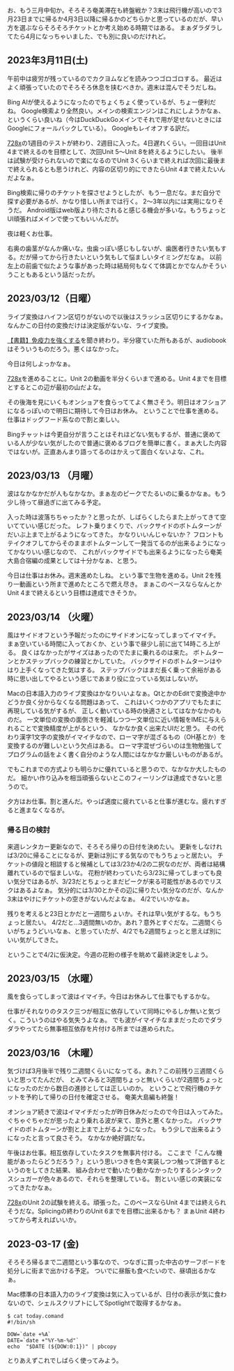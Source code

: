 お、もう三月中旬か。そろそろ奄美滞在も終盤戦か？3末は飛行機が高いので3月23日までに帰るか4月3日以降に帰るかのどちらかと思っているのだが、早い方を選ぶならそろそろチケットとか考え始める時期ではある。
まぁダラダラしてたら4月になっちゃいました、でも別に良いのだけれど。

## 2023年3月11日(土)

午前中は疲労が残っているのでカクヨムなどを読みつつゴロゴロする。
最近はよく頑張っていたのでそろそろ休息を挟むべきか。週末は混んでそうだしね。

Bing AIが使えるようになったのでちょくちょく使っているが、ちょー便利だね。
Google検索より全然良い。メインの検索エンジンはこれにしようかなぁ、というくらい良いね（今はDuckDuckGoメインでそれで用が足せないときにはGoogleにフォールバックしている）。
Googleもレイオフする訳だ。

[728x](728x.md)の1週目のテストが終わり、2週目に入った。4日遅れくらい。一回目はUnit 4まで終えるのを目標として、次回Unit 5〜Unit 8を終えるようにしたい。
後半は試験が受けられないので楽になるのでUnit 3くらいまで終えれば次回に最後まで終えられるとも思うけれど、内容の区切り的にできたらUnit 4まで終えたいんだよなぁ。

Bing検索に帰りのチケットを探させようとしたが、もう一息だな。まだ自分で探す必要があるが、かなり惜しい所までは行く。
2〜3年以内には実用になりそうだ。
Android版はweb版より待たされると感じる機会が多いな。もうちょっとUI頑張ればメインで使ってもいいんだが。

夜は軽くお仕事。

右奥の歯茎がなんか痛いな。虫歯っぽい感じもしないが、歯医者行きたい気もする。だが帰ってから行きたいという気もして悩ましいタイミングだなぁ。
以前左上の前歯で似たような事があった時は結局何もなくて体調とかでなんかそういうこともあるという話だったが。

## 2023/03/12（日曜）

ライブ変換はハイフン区切りがないので以後はスラッシュ区切りにするかなぁ。なんかこの日付の変換だけは決定版がないな、ライブ変換。

[【書籍】免疫力を強くする](【書籍】免疫力を強くする.md)を聞き終わり。半分寝ていた所もあるが、audiobookはそういうものだろう。悪くはなかった。

今日は何しよっかなぁ。

[728x](728x.md)を進めることに。Unit 2の動画を半分くらいまで進める。Unit 4までを目標とするとこの辺が最初の山だよな。

その後海を見にいくもオンショアを食らっててよく無さそう。明日はオフショアになるっぽいので明日に期待して今日はお休み。
ということで仕事を進める。
仕事はドッグフード系なので割と楽しい。

Bingチャットは今更自分が言うことはそれほどない気もするが、普通に褒めている人が少ない気がしたので普通に褒めるブログを簡単に書く。まぁ大した内容ではないが。正直あんまり語ってるのはかえって面白くないよな、これ。

## 2023/03/13 （月曜）

波はなかなかだが人もなかなか。まぁ左のピークでたるいのに乗るかなぁ。もう少し待って昼過ぎに出てみる予定。

入った時は波落ちちゃったか？と思ったが、しばらくしたらまた上がってきて空いてていい感じだった。
レフト乗りまくりで、バックサイドのボトムターンがだいぶ上まで上がるようになってきた。
かなりいいんじゃないか？
フロントもテイクオフしてからそのままボトムターンして一発当てるのが出来るようになってかなりいい感じなので、
これがバックサイドでも出来るようになったら奄美大島合宿編の成果としては十分かなぁ、と思う。

今日は仕事はお休み。週末進めたしね。
という事で生物を進める。Unit 2を残り一動画という所まで進めたところで燃え尽き。
まぁこのペースならなんとかUnit 4まで終えるという目標は達成できそうか。

## 2023/03/14 （火曜）

風はサイドオフという予報だったのにサイドオンになってしまってイマイチ。
まぁ空いている時間に入っておくか、という事で昼少し前に出て14時ころ上がる。
良くはなかったがサイズはあったのでたまに乗れるのは来た。
ボトムターンとかステップバックの練習とかしていた。
バックサイドのボトムターンはやはり上手くなってきた気はする。
ステップバックはまだ長く乗って余裕がある時に思い出してやるという感じであまり役に立っている気はしないが。

Macの日本語入力のライブ変換はかなりいいよなぁ。QtとかのEditで変換途中かどうか良く分からなくなる問題はあって、
これはいくつかのアプリでもたまに再現している気がするが、
正しく動いている時の快適さとしてはなかなかのものだ。
一文単位の変換の面倒さを軽減しつつ一文単位に近い情報をIMEに与えられることで変換精度が上がるという、
なかなか良く出来たUIだと思う。
その代わり漢字1文字の変換がイマイチなので、ローマ字が混ざるもの（OH基とか）を変換するのが難しいという欠点はある。
ローマ字混ぜづらいのは生物勉強してプログラムの話をよく書く自分のような人間にはなかなか厳しいものがあるが。

でもこれまでの方式よりも明らかに優れていると思うので、なかなか大したものだ。
細かい作り込みを相当頑張らないとこのフィーリングは達成できないと思うので。

夕方はお仕事。割と進んだ。やっぱ適度に疲れていると仕事が進むな。疲れすぎると進まなくなるが。

### 帰る日の検討

来週レンタカー更新なので、そろそろ帰りの日付を決めたい。
更新をしなければ3/20に帰ることになるが、更新は別にする気なのでもうちょっと居たい。
チケットの値段と相談すると候補としては3/23か4/2の二択なのだが、両者は結構離れているので悩ましいな。
花粉が終わっていたら3/23に帰ってしまっても良い気分ではあるが、3/23だとちょっとまだピークが来る可能性があるのでリスクはあるよなぁ。
気分的には3/30とかその辺に帰りたい気分なのだが、なんか3末はやけにチケットの空きがないんだよなぁ。
4/2でいいかなぁ。

残りを考えると23日とかだと一週間ちょいか。それは早い気がするな。もうちょっと居たい。
4/2だと...3週間無いのか。あれ？意外とすぐだな。二週間くらいがちょうどいいなぁ、と思っていたが、4/2でも2週間ちょっとと思えば別にいい気がしてきた。

ということで4/2に仮決定。今週の花粉の様子を眺めて最終決定をしよう。

## 2023/03/15 （水曜）

風を食らってしまって波はイマイチ。今日はお休みして仕事でもするかな。

仕事がそれなりのタスク三つが相互に依存していて同時にやるしか無いと気づく。こういうのはやる気失うよなぁ。
でも波がイマイチなままだったのでダラダラやってたら無事相互依存を片付ける所までは進められた。

## 2023/03/16 （木曜）

気づけば3月後半で残り二週間くらいになってる。あれ？この前残り三週間くらいと思ってたんだが、
とみてみると3週間ちょっと無いくらいが2週間ちょっとになったのだから数日の進捗としては正しいのか。
ということで飛行機のチケットを予約して帰りの日付を確定させる。
奄美大島編も終盤！

オンショア続きで波はイマイチだったが昨日休みだったので今日は入ってみた。
ぐちゃぐちゃだが思ったより乗れる波が来て、意外と悪くなかった。
バックサイドのボトムターンが割と上まで上がるようになった。
もう少しで出来るようになったと言って良さそう。
なかなか絶好調だな。

午後はお仕事。相互依存していたタスクを無事片付ける。
ここまで「こんな機能があったらどうだろう？」という思いつきを色々実装しつつ触って評価するというのをしてきた結果、
組み合わせで動いたり動かなかったりするシンタックスシュガーが色々あるので、それらを整理している。
割といい感じの実装になってきたかなぁ。

[728x](728x.md)のUnit 2の試験を終える。頑張った。このペースならUnit 4までは終えられそうだな。Splicingの終わりのUnit 6までを目標に出来るかも？
まぁUnit 4終わってから考えればいいか。

## 2023-03-17 (金)

そろそろ帰るまで二週間という事なので、つなぎに買った中古のサーフボードを処分しに街まで出かける予定。
ついでに昼飯も食べたいので、昼頃出るかなぁ。

Mac標準の日本語入力のライブ変換は気に入っているが、日付の表示が気に食わないので、シェルスクリプトにしてSpotlightで取得するかなぁ。

```
$ cat today.comand
#!/bin/sh

DOW=`date +%A`
DATE=`date +"%Y-%m-%d"`
echo  "$DATE (${DOW:0:1})" | pbcopy
```

とりあえずこれでしばらく使ってみよう。